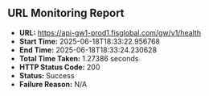 ## URL Monitoring Report

- **URL:** https://api-gw1-prod1.fisglobal.com/gw/v1/health
- **Start Time:** 2025-06-18T18:33:22.956768
- **End Time:** 2025-06-18T18:33:24.230628
- **Total Time Taken:** 1.27386 seconds
- **HTTP Status Code:** 200
- **Status:** Success
- **Failure Reason:** N/A
